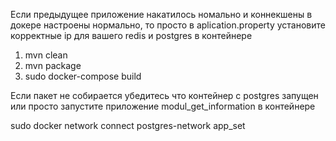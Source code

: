 Если предыдущее приложение накатилось номально и коннекшены в докере 
настроены нормально, то просто в aplication.property установите корректные ip
для вашего redis и postgres в контейнере
1) mvn clean
2) mvn package
3) sudo docker-compose build

Если пакет не собирается убедитесь что контейнер с postgres запущен
или просто запустите приложение modul_get_information в контейнере

sudo docker network connect postgres-network  app_set
